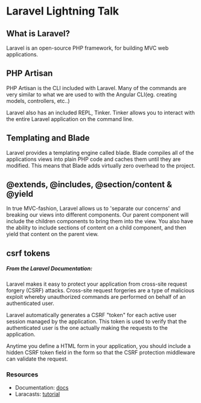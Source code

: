 # Laravel Lightning Talk

## What is Laravel?
Laravel is an open-source PHP framework, for building MVC web applications.

## PHP Artisan
PHP Artisan is the CLI included with Laravel. Many of the commands are very similar to what we are used to with the Angular CLI(eg. creating models, controllers, etc..)

Laravel also has an included REPL, Tinker. Tinker allows you to interact with the entire Laravel application on the command line.


## Templating and Blade
Laravel provides a templating engine called blade. Blade compiles all of the applications views into plain PHP code and caches them until they are modified. This means that Blade adds virtually zero overhead to the project.


## @extends, @includes, @section/content & @yield
In true MVC-fashion, Laravel allows us to 'separate our concerns' and breaking our views into different components. Our parent component will include the children components to bring them into the view. You also have the ability to include sections of content on a child component, and then yield that content on the parent view. 


## csrf tokens
##### From the Laravel Documentation: 
Laravel makes it easy to protect your application from cross-site request forgery (CSRF) attacks. Cross-site request forgeries are a type of malicious exploit whereby unauthorized commands are performed on behalf of an authenticated user.

Laravel automatically generates a CSRF "token" for each active user session managed by the application. This token is used to verify that the authenticated user is the one actually making the requests to the application.

Anytime you define a HTML form in your application, you should include a hidden CSRF token field in the form so that the CSRF protection middleware can validate the request.

### Resources
* Documentation: [docs](https://laravel.com/docs/5.5)
* Laracasts: [tutorial](https://laracasts.com/series/laravel-from-scratch-2017)
